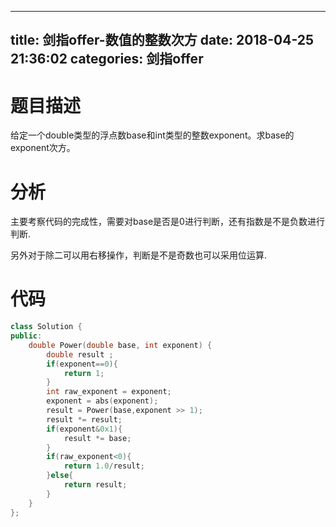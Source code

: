
---
title: 剑指offer-数值的整数次方
date: 2018-04-25 21:36:02
categories: 剑指offer
---

# 题目描述
给定一个double类型的浮点数base和int类型的整数exponent。求base的exponent次方。


<!--more-->

# 分析
主要考察代码的完成性，需要对base是否是0进行判断，还有指数是不是负数进行判断.

另外对于除二可以用右移操作，判断是不是奇数也可以采用位运算.

# 代码
```C++
class Solution {
public:
    double Power(double base, int exponent) {
        double result ; 
        if(exponent==0){
            return 1;
        }
        int raw_exponent = exponent;
        exponent = abs(exponent);
        result = Power(base,exponent >> 1);
        result *= result;
        if(exponent&0x1){
            result *= base;
        }
        if(raw_exponent<0){
            return 1.0/result;
        }else{
            return result;
        }
    }
};
```